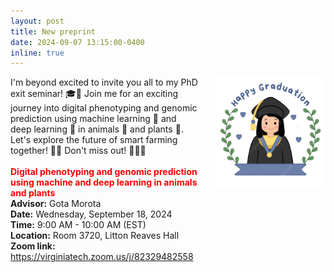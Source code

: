 ```yaml
---
layout: post
title: New preprint
date: 2024-09-07 13:15:00-0400
inline: true
---
```



<p>
    <span style="float: left; width: 60%;">
       I'm beyond excited to invite you all to my PhD exit seminar! 🎓🌟 Join me for an exciting journey into digital phenotyping and genomic prediction using machine learning 🤖 and deep learning 🧠 in animals 🐄 and plants 🌱. Let's explore the future of smart farming together! 🚜🌾 Don't miss out! 📅🚀🎉<br><br>
        <strong  style="color: red;">Digital phenotyping and genomic prediction using machine and deep learning in animals and plants</strong> <br>
        <strong>Advisor:</strong> Gota Morota<br>
        <strong>Date:</strong> Wednesday, September 18, 2024<br>
        <strong>Time:</strong> 9:00 AM - 10:00 AM (EST)<br>
        <strong>Location:</strong> Room 3720, Litton Reaves Hall<br>
        <strong>Zoom link:</strong> <a href="https://virginiatech.zoom.us/j/82329482558" target="_blank">https://virginiatech.zoom.us/j/82329482558</a>
    </span>
    <img src="/assets/img/graduation1.png" style="float: right; width: 35%; height: 40%;" alt="gg">
</p>